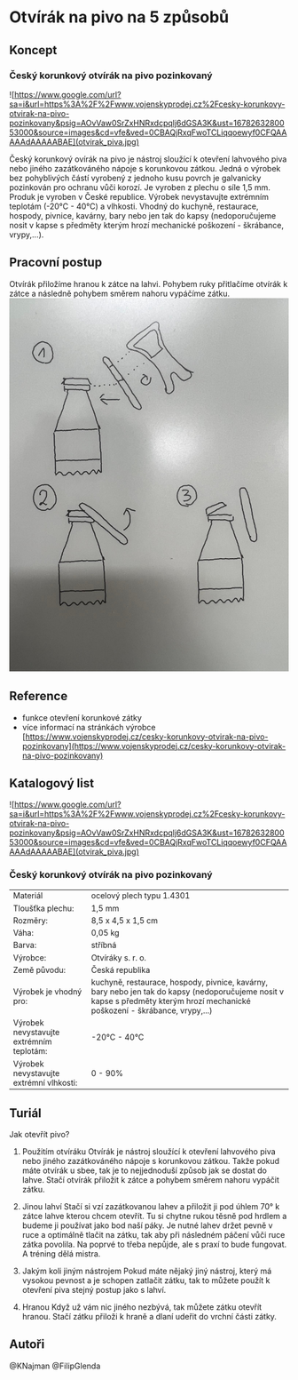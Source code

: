 # Otvírák na pivo na 5 způsobů

## Koncept
### Český korunkový otvírák na pivo pozinkovaný
![https://www.google.com/url?sa=i&url=https%3A%2F%2Fwww.vojenskyprodej.cz%2Fcesky-korunkovy-otvirak-na-pivo-pozinkovany&psig=AOvVaw0SrZxHNRxdcpqlj6dGSA3K&ust=1678263280053000&source=images&cd=vfe&ved=0CBAQjRxqFwoTCLiqqoewyf0CFQAAAAAdAAAAABAE](otvirak_piva.jpg)

Český korunkový ovírák na pivo je nástroj sloužící k otevření lahvového piva nebo jiného zazátkováného nápoje s korunkovou zátkou.
Jedná o výrobek bez pohyblivých částí vyrobený z jednoho kusu povrch je galvanicky pozinkován pro ochranu vůči korozí.
Je vyroben z plechu o síle 1,5 mm. Produk je vyroben v České republice.
Výrobek nevystavujte extrémním teplotám (-20°C - 40°C) a vlhkosti.
Vhodný do kuchyně, restaurace, hospody, pivnice, kavárny, bary nebo jen tak do kapsy (nedoporučujeme nosit v kapse s předměty kterým hrozí mechanické poškození - škrábance, vrypy,...).

## Pracovní postup
Otvírák přiložíme hranou k zátce na lahvi. Pohybem ruky přitlačíme otvírák k zátce a následně pohybem směrem nahoru vypáčíme zátku.
![](pracovni_postup.jpg)

## Reference
- funkce otevření korunkové zátky 
- více informací na stránkách výrobce [https://www.vojenskyprodej.cz/cesky-korunkovy-otvirak-na-pivo-pozinkovany](https://www.vojenskyprodej.cz/cesky-korunkovy-otvirak-na-pivo-pozinkovany)

## Katalogový list
![https://www.google.com/url?sa=i&url=https%3A%2F%2Fwww.vojenskyprodej.cz%2Fcesky-korunkovy-otvirak-na-pivo-pozinkovany&psig=AOvVaw0SrZxHNRxdcpqlj6dGSA3K&ust=1678263280053000&source=images&cd=vfe&ved=0CBAQjRxqFwoTCLiqqoewyf0CFQAAAAAdAAAAABAE](otvirak_piva.jpg)

### Český korunkový otvírák na pivo pozinkovaný

|   |   |
|---|---|
|  Materiál | ocelový plech typu 1.4301  |
| Tloušťka plechu:  |  1,5 mm |
|Rozměry: | 8,5 x 4,5 x 1,5 cm |
| Váha: |  0,05 kg |
| Barva: |  stříbná |
| Výrobce: |  Otvíráky s. r. o. |
| Země původu: |  Česká republika |
| Výrobek je vhodný pro: |  kuchyně, restaurace, hospody, pivnice, kavárny, bary nebo jen tak do kapsy (nedoporučujeme nosit v kapse s předměty kterým hrozí mechanické poškození - škrábance, vrypy,...) |
| Výrobek nevystavujte extrémním teplotám: |  -20°C - 40°C |
| Výrobek nevystavujte extrémní vlhkosti: |  0 - 90% |



## Turiál
Jak otevřít pivo?
1. Použitím otvíráku
   Otvírák je nástroj sloužící k otevření lahvového piva nebo jiného zazátkováného nápoje s korunkovou zátkou. Takže pokud máte otvírák u sbee, tak je to nejjednoduší způsob jak se dostat do lahve. Stačí otvírák přiložit k zátce a pohybem směrem nahoru vypáčit zátku.

2. Jinou lahví
   Stačí si vzí zazátkovanou lahev a přiložit ji pod úhlem 70° k zátce lahve kterou chcem otevřít. Tu si chytne rukou těsně pod hrdlem a budeme ji používat jako bod naší páky. Je nutné lahev držet pevně v ruce a optimálně tlačit na zátku, tak aby při následném páčení vůči ruce zátka povolila. Na poprvé to třeba nepůjde, ale s praxí to bude fungovat. A tréning dělá mistra.

3. Jakým koli jiným nástrojem
    Pokud máte nějaký jiný nástroj, který má vysokou pevnost a je schopen zatlačit zátku, tak to můžete použít k otevření piva stejný postup jako s lahví. 

4. Hranou
   Když už vám nic jiného nezbývá, tak můžete zátku otevřít hranou. Stačí zátku přiloži k hraně a dlaní udeřit do vrchní části zátky.


## Autoři
@KNajman @FilipGlenda